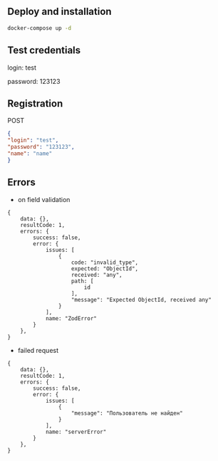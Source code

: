 ## Deploy and installation

```bash
docker-compose up -d
```

## Test credentials

login: test

password: 123123

## Registration

POST

```json
{
"login": "test",
"password": "123123",
"name": "name"
}
```

## Errors

- on field validation

```
{
    data: {},
    resultCode: 1,
    errors: {
        success: false,
        error: {
            issues: [
                {
                    code: "invalid_type",
                    expected: "ObjectId",
                    received: "any",
                    path: [
                        id
                    ],
                    "message": "Expected ObjectId, received any"
                }
            ],
            name: "ZodError"
        }
    },
}
```
   
- failed request

```
{
    data: {},
    resultCode: 1,
    errors: {
        success: false,
        error: {
            issues: [
                {
                    "message": "Пользователь не найден"
                }
            ],
            name: "serverError"
        }
    },
}
```
